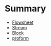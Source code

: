 # Summary
* [Flowsheet](flowsheet/flowsheet.md)
* [Stream](stream/stream.md)
* [Block](block/block.md)
* [proform](proform/proform.md)



